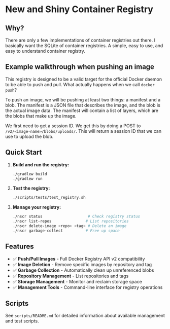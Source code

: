 # New and Shiny Container Registry

## Why?

There are only a few implementations of container registries out there. I basically want the SQLite of container registries. A simple, easy to use, and easy to understand container registry.

## Example walkthrough when pushing an image

This registry is designed to be a valid target for the official Docker daemon to be able to push
and pull. What actually happens when we call `docker push`?

To push an image, we will be pushing at least two things: a manifest and a blob. The manifest is a JSON file that describes the image, and the blob is the actual image data. The manifest will contain a list of layers, which are the blobs that make up the image.

We first need to get a session ID. We get this by doing a POST to `/v2/<image-name>/blobs/uploads/`. This will return a session ID that we can use to upload the blob.

## Quick Start

1. **Build and run the registry:**
   ```bash
   ./gradlew build
   ./gradlew run
   ```

2. **Test the registry:**
   ```bash
   ./scripts/tests/test_registry.sh
   ```

3. **Manage your registry:**
   ```bash
   ./nscr status                    # Check registry status
   ./nscr list-repos               # List repositories
   ./nscr delete-image <repo> <tag> # Delete an image
   ./nscr garbage-collect          # Free up space
   ```

## Features

- ✅ **Push/Pull Images** - Full Docker Registry API v2 compatibility
- ✅ **Image Deletion** - Remove specific images by repository and tag
- ✅ **Garbage Collection** - Automatically clean up unreferenced blobs
- ✅ **Repository Management** - List repositories and tags
- ✅ **Storage Management** - Monitor and reclaim storage space
- ✅ **Management Tools** - Command-line interface for registry operations

## Scripts

See `scripts/README.md` for detailed information about available management and test scripts.
